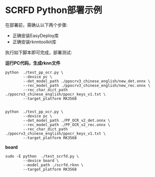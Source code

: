 # SCRFD Python部署示例

在部署前，需确认以下两个步骤:

* 正确安装EasyDeploy库
* 正确安装rknntoolkit库

执行如下脚本即可完成，部署测试:

**运行PC代码，生成rknn文件**
```text
python  ./test_pp_ocr.py \
        --device pc \
        --det_model_path ./ppocrv3_chinese_english/new_det.onnx \
        --rec_model_path ./ppocrv3_chinese_english/new_rec.onnx \
        --rec_char_dict_path ./ppocrv3_chinese_english/ppocr_keys_v1.txt \
        --target_platform RK3568
        
        
python  ./test_pp_ocr.py \
        --device pc \
        --det_model_path ./PP_OCR_v2_det.onnx \
        --rec_model_path ./PP_OCR_v2_rec.onnx \
        --rec_char_dict_path ./ppocrv3_chinese_english/ppocr_keys_v1.txt \
        --target_platform RK3568       
```

**board**
```text
sudo -E python  ./test_scrfd.py \
        --device board \
        --model_path ./scrfd.rknn \
        --target_platform RK3568
```
